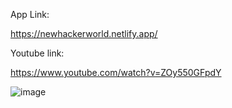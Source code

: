 App Link:

https://newhackerworld.netlify.app/

Youtube link:

https://www.youtube.com/watch?v=ZOy550GFpdY


![image](https://user-images.githubusercontent.com/66936544/182219220-826caa47-8a69-46c2-ab4e-d46402ad645e.png)

